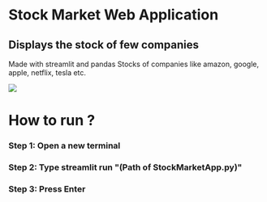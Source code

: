 # Stock Market Web Application

## Displays the stock of few companies 

Made with streamlit and pandas
Stocks of companies like amazon, google, apple, netflix, tesla etc.

![]("imgs/chart-1905225_1920.jpg")




# How to run ?

### Step 1: Open a new terminal
### Step 2: Type streamlit run "(Path of StockMarketApp.py)"
### Step 3: Press Enter


